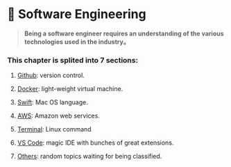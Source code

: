 # **:rocket: Software Engineering**

>**Being a software engineer requires an understanding of the various technologies used in the industry。**

### **This chapter is splited into 7 sections:**

1. [Github](Github/README.md): version control.

2. [Docker](Docker/README.md): light-weight virtual machine.

3. [Swift](Swift/README.md): Mac OS language.

4. [AWS](AWS/README.md): Amazon web services.

5. [Terminal](Terminal/README.md): Linux command

6. [VS Code](VS_Code/README.md): magic IDE with bunches of great extensions.

7. [Others](Others/README.md): random topics waiting for being classified.


